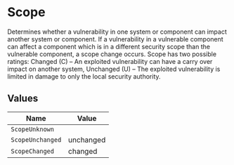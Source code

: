 # Scope

Determines whether a vulnerability in one system or component can impact another system or component. If a vulnerability in a vulnerable component can affect a component which is in a different security scope than the vulnerable component, a scope change occurs. Scope has two possible ratings: Changed (C) – An exploited vulnerability can have a carry over impact on another system, Unchanged (U) – The exploited vulnerability is limited in damage to only the local security authority.


## Values

| Name             | Value            |
| ---------------- | ---------------- |
| `ScopeUnknown`   |                  |
| `ScopeUnchanged` | unchanged        |
| `ScopeChanged`   | changed          |